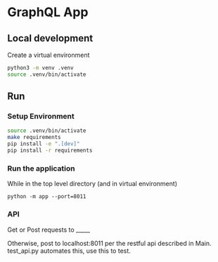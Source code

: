 # GraphQL App

## Local development

Create a virtual environment

```bash
python3 -m venv .venv
source .venv/bin/activate
```

## Run

### Setup Environment

```bash
source .venv/bin/activate
make requirements
pip install -e ".[dev]"
pip install -r requirements

```

### Run the application

While in the top level directory (and in virtual environment)

`python -m app --port=8011`

### API

Get or Post requests to _____

Otherwise, post to localhost:8011 per the restful api described in Main.  test_api.py automates this, use this to test.
